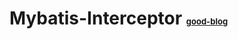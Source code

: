 # Mybatis-Interceptor <font size=2>[good-blog][]</font>



[good-blog]:https://www.cnblogs.com/fangjian0423/p/mybatis-interceptor.html
